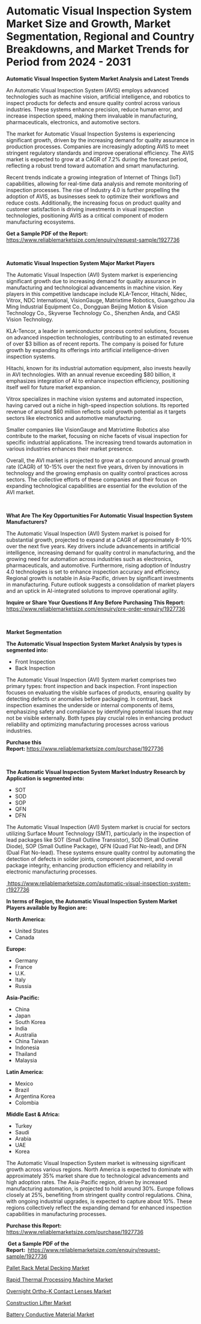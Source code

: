 <p><h1>Automatic Visual Inspection System Market Size and Growth, Market Segmentation, Regional and Country Breakdowns, and Market Trends for Period from 2024 -  2031</h1></p><p><strong>Automatic Visual Inspection System Market Analysis and Latest Trends</strong></p>
<p><p>An Automatic Visual Inspection System (AVIS) employs advanced technologies such as machine vision, artificial intelligence, and robotics to inspect products for defects and ensure quality control across various industries. These systems enhance precision, reduce human error, and increase inspection speed, making them invaluable in manufacturing, pharmaceuticals, electronics, and automotive sectors.</p><p>The market for Automatic Visual Inspection Systems is experiencing significant growth, driven by the increasing demand for quality assurance in production processes. Companies are increasingly adopting AVIS to meet stringent regulatory standards and improve operational efficiency. The AVIS market is expected to grow at a CAGR of 7.2% during the forecast period, reflecting a robust trend toward automation and smart manufacturing.</p><p>Recent trends indicate a growing integration of Internet of Things (IoT) capabilities, allowing for real-time data analysis and remote monitoring of inspection processes. The rise of Industry 4.0 is further propelling the adoption of AVIS, as businesses seek to optimize their workflows and reduce costs. Additionally, the increasing focus on product quality and customer satisfaction is driving investments in visual inspection technologies, positioning AVIS as a critical component of modern manufacturing ecosystems.</p></p>
<p><strong>Get a Sample PDF of the Report:&nbsp;</strong> <a href="https://www.reliablemarketsize.com/enquiry/request-sample/1927736?utm_campaign=1779&utm_medium=2&utm_source=Github&utm_content=ia&utm_term=25102024&utm_id=automatic-visual-inspection-system">https://www.reliablemarketsize.com/enquiry/request-sample/1927736</a></p>
<p>&nbsp;</p>
<p><strong>Automatic Visual Inspection System Major Market Players</strong></p>
<p><p>The Automatic Visual Inspection (AVI) System market is experiencing significant growth due to increasing demand for quality assurance in manufacturing and technological advancements in machine vision. Key players in this competitive landscape include KLA-Tencor, Hitachi, Nidec, Vitrox, NDC International, VisionGauge, Matrixtime Robotics, Guangzhou Jia Ming Industrial Equipment Co., Dongguan Beijing Motion & Vision Technology Co., Skyverse Technology Co., Shenzhen Anda, and CASI Vision Technology.</p><p>KLA-Tencor, a leader in semiconductor process control solutions, focuses on advanced inspection technologies, contributing to an estimated revenue of over $3 billion as of recent reports. The company is poised for future growth by expanding its offerings into artificial intelligence-driven inspection systems.</p><p>Hitachi, known for its industrial automation equipment, also invests heavily in AVI technologies. With an annual revenue exceeding $80 billion, it emphasizes integration of AI to enhance inspection efficiency, positioning itself well for future market expansion.</p><p>Vitrox specializes in machine vision systems and automated inspection, having carved out a niche in high-speed inspection solutions. Its reported revenue of around $60 million reflects solid growth potential as it targets sectors like electronics and automotive manufacturing.</p><p>Smaller companies like VisionGauge and Matrixtime Robotics also contribute to the market, focusing on niche facets of visual inspection for specific industrial applications. The increasing trend towards automation in various industries enhances their market presence.</p><p>Overall, the AVI market is projected to grow at a compound annual growth rate (CAGR) of 10-15% over the next five years, driven by innovations in technology and the growing emphasis on quality control practices across sectors. The collective efforts of these companies and their focus on expanding technological capabilities are essential for the evolution of the AVI market.</p></p>
<p>&nbsp;</p>
<p><strong>What Are The Key Opportunities For Automatic Visual Inspection System Manufacturers?</strong></p>
<p><p>The Automatic Visual Inspection (AVI) System market is poised for substantial growth, projected to expand at a CAGR of approximately 8-10% over the next five years. Key drivers include advancements in artificial intelligence, increasing demand for quality control in manufacturing, and the growing need for automation across industries such as electronics, pharmaceuticals, and automotive. Furthermore, rising adoption of Industry 4.0 technologies is set to enhance inspection accuracy and efficiency. Regional growth is notable in Asia-Pacific, driven by significant investments in manufacturing. Future outlook suggests a consolidation of market players and an uptick in AI-integrated solutions to improve operational agility.</p></p>
<p><strong>Inquire or Share Your Questions If Any Before Purchasing This Report:</strong> <a href="https://www.reliablemarketsize.com/enquiry/pre-order-enquiry/1927736?utm_campaign=1779&utm_medium=2&utm_source=Github&utm_content=ia&utm_term=25102024&utm_id=automatic-visual-inspection-system">https://www.reliablemarketsize.com/enquiry/pre-order-enquiry/1927736</a></p>
<p>&nbsp;</p>
<p><strong>Market Segmentation</strong></p>
<p><strong>The Automatic Visual Inspection System Market Analysis by types is segmented into:</strong></p>
<p><ul><li>Front Inspection</li><li>Back Inspection</li></ul></p>
<p><p>The Automatic Visual Inspection (AVI) System market comprises two primary types: front inspection and back inspection. Front inspection focuses on evaluating the visible surfaces of products, ensuring quality by detecting defects or anomalies before packaging. In contrast, back inspection examines the underside or internal components of items, emphasizing safety and compliance by identifying potential issues that may not be visible externally. Both types play crucial roles in enhancing product reliability and optimizing manufacturing processes across various industries.</p></p>
<p><strong>Purchase this Report:&nbsp;</strong><a href="https://www.reliablemarketsize.com/purchase/1927736?utm_campaign=1779&utm_medium=2&utm_source=Github&utm_content=ia&utm_term=25102024&utm_id=automatic-visual-inspection-system">https://www.reliablemarketsize.com/purchase/1927736</a></p>
<p>&nbsp;</p>
<p><strong>The Automatic Visual Inspection System Market Industry Research by Application is segmented into:</strong></p>
<p><ul><li>SOT</li><li>SOD</li><li>SOP</li><li>QFN</li><li>DFN</li></ul></p>
<p><p>The Automatic Visual Inspection (AVI) System market is crucial for sectors utilizing Surface Mount Technology (SMT), particularly in the inspection of lead packages like SOT (Small Outline Transistor), SOD (Small Outline Diode), SOP (Small Outline Package), QFN (Quad Flat No-lead), and DFN (Dual Flat No-lead). These systems ensure quality control by automating the detection of defects in solder joints, component placement, and overall package integrity, enhancing production efficiency and reliability in electronic manufacturing processes.</p></p>
<p><a href="https://www.reliablemarketsize.com/automatic-visual-inspection-system-r1927736?utm_campaign=1779&utm_medium=2&utm_source=Github&utm_content=ia&utm_term=25102024&utm_id=automatic-visual-inspection-system">&nbsp;https://www.reliablemarketsize.com/automatic-visual-inspection-system-r1927736</a></p>
<p><strong>In terms of Region, the Automatic Visual Inspection System Market Players available by Region are:</strong></p>
<p>
    <p> <strong> North America: </strong>
        <ul>
            <li>United States</li>
            <li>Canada</li>
        </ul>
        </p> 
    <p> <strong> Europe: </strong>
        <ul>
            <li>Germany</li>
            <li>France</li>
            <li>U.K.</li>
            <li>Italy</li>
            <li>Russia</li>
        </ul>
        </p> 
    <p> <strong> Asia-Pacific: </strong>
        <ul>
            <li>China</li>
            <li>Japan</li>
            <li>South Korea</li>
            <li>India</li>
            <li>Australia</li>
            <li>China Taiwan</li>
            <li>Indonesia</li>
            <li>Thailand</li>
            <li>Malaysia</li>
        </ul>
        </p> 
    <p> <strong> Latin America: </strong>
        <ul>
            <li>Mexico</li>
            <li>Brazil</li>
            <li>Argentina Korea</li>
            <li>Colombia</li>
        </ul>
        </p> 
    <p> <strong> Middle East & Africa: </strong>
        <ul>
            <li>Turkey</li>
            <li>Saudi</li>
            <li>Arabia</li>
            <li>UAE</li>
            <li>Korea</li>
        </ul>
    </p>
    </p>
<p><p>The Automatic Visual Inspection System market is witnessing significant growth across various regions. North America is expected to dominate with approximately 35% market share due to technological advancements and high adoption rates. The Asia-Pacific region, driven by increased manufacturing automation, is projected to hold around 30%. Europe follows closely at 25%, benefiting from stringent quality control regulations. China, with ongoing industrial upgrades, is expected to capture about 10%. These regions collectively reflect the expanding demand for enhanced inspection capabilities in manufacturing processes.</p></p>
<p><strong>Purchase this Report: </strong><a href="https://www.reliablemarketsize.com/purchase/1927736?utm_campaign=1779&utm_medium=2&utm_source=Github&utm_content=ia&utm_term=25102024&utm_id=automatic-visual-inspection-system">https://www.reliablemarketsize.com/purchase/1927736</a></p>
<p>&nbsp;<strong>Get a Sample PDF of the Report:&nbsp;&nbsp;</strong><a href="https://www.reliablemarketsize.com/enquiry/request-sample/1927736?utm_campaign=1779&utm_medium=2&utm_source=Github&utm_content=ia&utm_term=25102024&utm_id=automatic-visual-inspection-system">https://www.reliablemarketsize.com/enquiry/request-sample/1927736</a></p>
<p><strong></strong></p>
<p><p><a href="https://www.linkedin.com/pulse/investing-pallet-rack-metal-decking-market-trends-leading-products-qz1gc?utm_campaign=1779&utm_medium=2&utm_source=Github&utm_content=ia&utm_term=25102024&utm_id=automatic-visual-inspection-system">Pallet Rack Metal Decking Market</a></p><p><a href="https://www.linkedin.com/pulse/rapid-thermal-processing-machine-market-overview-global-trends-uiqtc?utm_campaign=1779&utm_medium=2&utm_source=Github&utm_content=ia&utm_term=25102024&utm_id=automatic-visual-inspection-system">Rapid Thermal Processing Machine Market</a></p><p><a href="https://www.linkedin.com/pulse/overnight-ortho-k-contact-lenses-market-research-report-forecast-u4uvf?utm_campaign=1779&utm_medium=2&utm_source=Github&utm_content=ia&utm_term=25102024&utm_id=automatic-visual-inspection-system">Overnight Ortho-K Contact Lenses Market</a></p><p><a href="https://github.com/SanjidaMahmud54/Market-Research-Report-List-1/blob/main/construction-lifter-market.md?utm_campaign=1779&utm_medium=2&utm_source=Github&utm_content=ia&utm_term=25102024&utm_id=automatic-visual-inspection-system">Construction Lifter Market</a></p><p><a href="https://www.linkedin.com/pulse/trends-global-battery-conductive-material-market-o8rwe?utm_campaign=1779&utm_medium=2&utm_source=Github&utm_content=ia&utm_term=25102024&utm_id=automatic-visual-inspection-system">Battery Conductive Material Market</a></p></p>